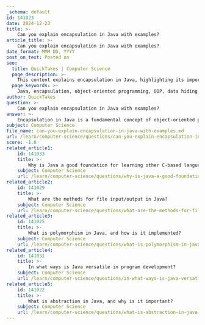 ```yaml
---
_schema: default
id: 141023
date: 2024-12-23
title: >-
    Can you explain encapsulation in Java with examples?
article_title: >-
    Can you explain encapsulation in Java with examples?
date_format: MMM DD, YYYY
post_on_text: Posted on
seo:
  title: QuickTakes | Computer Science
  page_description: >-
    This content explains encapsulation in Java, highlighting its importance in object-oriented programming through defined access controls and methods, with an example of a BankAccount class.
  page_keywords: >-
    Java, encapsulation, object-oriented programming, OOP, data hiding, class, methods, getters, setters, BankAccount, security, maintainability
author: QuickTakes
question: >-
    Can you explain encapsulation in Java with examples?
answer: >-
    Encapsulation in Java is a fundamental concept of object-oriented programming (OOP) that involves bundling the data (attributes) and methods (functions) that operate on that data into a single unit, typically a class. This mechanism helps in restricting direct access to some of the object's components, which is a means of data hiding. By doing so, encapsulation protects the integrity of the data and prevents unintended interference and misuse.\n\n### Key Features of Encapsulation:\n1. **Data Hiding**: By declaring class variables as private, you restrict access to them from outside the class. This ensures that the internal representation of the object is hidden from the outside.\n2. **Public Methods**: To allow controlled access to the private variables, you provide public methods (getters and setters). These methods can enforce rules about how the data can be accessed or modified.\n\n### Example of Encapsulation in Java:\n\nHere’s a simple example using a `BankAccount` class:\n\n```java\npublic class BankAccount {\n    // Private variables\n    private String accountNumber;\n    private double balance;\n\n    // Constructor\n    public BankAccount(String accountNumber, double initialBalance) {\n        this.accountNumber = accountNumber;\n        this.balance = initialBalance;\n    }\n\n    // Getter for accountNumber\n    public String getAccountNumber() {\n        return accountNumber;\n    }\n\n    // Getter for balance\n    public double getBalance() {\n        return balance;\n    }\n\n    // Method to deposit money\n    public void deposit(double amount) {\n        if (amount > 0) {\n            balance += amount;\n        }\n    }\n\n    // Method to withdraw money\n    public void withdraw(double amount) {\n        if (amount > 0 && amount <= balance) {\n            balance -= amount;\n        }\n    }\n}\n```\n\n### Explanation of the Example:\n- **Private Variables**: The `accountNumber` and `balance` are declared as private, meaning they cannot be accessed directly from outside the `BankAccount` class.\n- **Public Methods**: The class provides public methods `getAccountNumber()`, `getBalance()`, `deposit()`, and `withdraw()` to interact with the private variables. This allows controlled access and modification of the account's balance while preventing direct manipulation of the `balance` variable.\n\n### Benefits of Encapsulation:\n- **Improved Security**: By restricting access to the internal state of the object, encapsulation helps protect the data from unauthorized access and modification.\n- **Increased Flexibility and Maintainability**: Changes to the internal implementation of a class can be made without affecting other parts of the program that use the class, as long as the public interface remains consistent.\n- **Enhanced Code Readability**: Encapsulation helps in organizing code better, making it easier to understand and maintain.\n\nIn conclusion, mastering encapsulation is crucial for writing clean, maintainable, and robust Java applications. It is one of the cornerstones of object-oriented programming that enhances security and modularity in software development.
subject: Computer Science
file_name: can-you-explain-encapsulation-in-java-with-examples.md
url: /learn/computer-science/questions/can-you-explain-encapsulation-in-java-with-examples
score: -1.0
related_article1:
    id: 141033
    title: >-
        Why is Java a good foundation for learning other C-based languages?
    subject: Computer Science
    url: /learn/computer-science/questions/why-is-java-a-good-foundation-for-learning-other-cbased-languages
related_article2:
    id: 141029
    title: >-
        What are the methods for file input/output in Java?
    subject: Computer Science
    url: /learn/computer-science/questions/what-are-the-methods-for-file-inputoutput-in-java
related_article3:
    id: 141025
    title: >-
        What is polymorphism in Java, and how is it implemented?
    subject: Computer Science
    url: /learn/computer-science/questions/what-is-polymorphism-in-java-and-how-is-it-implemented
related_article4:
    id: 141031
    title: >-
        In what ways is Java versatile in program development?
    subject: Computer Science
    url: /learn/computer-science/questions/in-what-ways-is-java-versatile-in-program-development
related_article5:
    id: 141022
    title: >-
        What is abstraction in Java, and why is it important?
    subject: Computer Science
    url: /learn/computer-science/questions/what-is-abstraction-in-java-and-why-is-it-important
---
```


&nbsp;